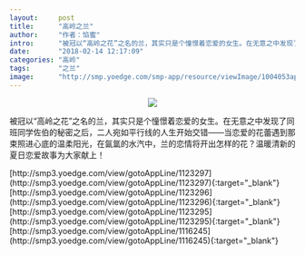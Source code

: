 ```yaml
---
layout:     post
title:      "高岭之兰"
author:     "作者：馅蜜"
intro:      "被冠以“高岭之花”之名的兰，其实只是个憧憬着恋爱的女生。在无意之中发现了同班同学佐伯的秘密之后，二人宛如平行线的人生开始交错——当恋爱的花蕾遇到那束照进心底的温柔阳光，在氤氲的水汽中，兰的恋情将开出怎样的花？温暖清新的夏日恋爱故事为大家献上！"
date:       "2018-02-14 12:17:09"
categories: "高岭"
tags:       "之兰"
image:      "http://smp.yoedge.com/smp-app/resource/viewImage/1004053appline.png"
---
```

<div style="text-align: center">
<p><img src="http://smp.yoedge.com/smp-app/resource/viewImage/1004053appline.png"/></p>
</div>
<p class="post-meta">
<span>被冠以“高岭之花”之名的兰，其实只是个憧憬着恋爱的女生。在无意之中发现了同班同学佐伯的秘密之后，二人宛如平行线的人生开始交错——当恋爱的花蕾遇到那束照进心底的温柔阳光，在氤氲的水汽中，兰的恋情将开出怎样的花？温暖清新的夏日恋爱故事为大家献上！</span>
</p>
[http://smp3.yoedge.com/view/gotoAppLine/1123297](http://smp3.yoedge.com/view/gotoAppLine/1123297){:target="_blank"}
[http://smp3.yoedge.com/view/gotoAppLine/1123296](http://smp3.yoedge.com/view/gotoAppLine/1123296){:target="_blank"}
[http://smp3.yoedge.com/view/gotoAppLine/1123295](http://smp3.yoedge.com/view/gotoAppLine/1123295){:target="_blank"}
[http://smp3.yoedge.com/view/gotoAppLine/1116245](http://smp3.yoedge.com/view/gotoAppLine/1116245){:target="_blank"}


